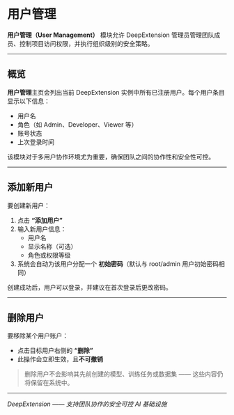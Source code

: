# 用户管理

**用户管理（User Management）** 模块允许 DeepExtension 管理员管理团队成员、控制项目访问权限，并执行组织级别的安全策略。

---

## 概览

**用户管理**主页会列出当前 DeepExtension 实例中所有已注册用户。每个用户条目显示以下信息：

- 用户名
- 角色（如 Admin、Developer、Viewer 等）
- 账号状态
- 上次登录时间

该模块对于多用户协作环境尤为重要，确保团队之间的协作性和安全性可控。

---

## 添加新用户

要创建新用户：

1. 点击 **“添加用户”**
2. 输入新用户信息：
   - 用户名
   - 显示名称（可选）
   - 角色或权限等级
3. 系统会自动为该用户分配一个 **初始密码**（默认与 root/admin 用户初始密码相同）

创建成功后，用户可以登录，并建议在首次登录后更改密码。

---

## 删除用户

要移除某个用户账户：

- 点击目标用户右侧的 **“删除”**
- 此操作会立即生效，且**不可撤销**

> 删除用户不会影响其先前创建的模型、训练任务或数据集 —— 这些内容仍将保留在系统中。

---

*DeepExtension —— 支持团队协作的安全可控 AI 基础设施*